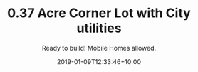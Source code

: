 ---
title: '0.37 Acre Corner Lot with City utilities'
date: 2019-01-09T12:33:46+10:00
draft: false
weight: 1
# UI stuff
headerstyle: "page-header-xtrasmall"
class: "property-page"
navstyle: ""
colorOnScroll: 1
# property data
status: Available
payments:
    aterms:
        title: Finance Terms
        price: $179/mo
        priceNote: For 36 Months
        downPayment: $399 Down Payment
        downPayLink: 'https://app.geekpay.io/dp/quincys-land/343-26-081-down-payment-terms'
    bcash:
        title: Cash Discount 
        price: $4,799
        priceDiscount: $6,799
        downPayment: $399 Down Payment
        downPayLink: 'https://app.geekpay.io/dp/quincys-land/343-26-081-down-payment-cash'
subtitle: "Ready to build! Mobile Homes allowed."
description: "<p>Escape to Meadview where you'll be surrounded by rising mountain peaks</p>
<p></p>"
thumbnail: '/img/properties/30475-stillwater-dr/stillwater-5.png'
sections:
    info: 
        state: Arizona
        county: Mohave
        acreage: 0.37
        nearest_city: "Kingman"
        apn: 343-26-081
        address: "30475 N STILLWATER DR"
        zip: 86444
        TAXES: $87.34 /year
        HOA: $40 / year
    features:
        -
            icon: fa-th-large
            label: "ACRES"
            data: "0.37"
        -
            icon: fa-home
            label: "SUBDIVISION"
            data: "Meadview Valley"
        -
            icon: fa-book
            label: "ZONING"
            data: "R1/10M"
        -
            icon: fa-road
            label: "ACCESS"
            data: "Paved"
        -
            icon: fa-plug
            label: "POWER"
            data: "City"
        -
            icon: fa-tint
            label: "WATER"
            data: "City"
        -
            icon: fa-tint
            label: "SEPTIC"
            data: "REQUIRED"
        -
            icon: fa-map-marker 
            label: "COORDINATES"
            data: "36.009179, -114.063542"
    nearby:
        -
            title: "Mohave County"
            description: |-
                Mohave County is home to so many great adventure opportunities! You can hang out above the Grand Canyon on the Skywalk, see London Bridge or explore Parashant National Monument Park. If water is more your thing, Lake Havasu is just an hour away. 
    county:
        - 
          title: County Website
          link:	 https://www.mohavecounty.us/default.aspx
        - 
          title: Assessor
          phone: 928-753-0703
          link: https://www.mohavecounty.us/ContentPage.aspx?id=111
        - 
          title: Treasurer
          phone: 928-753-0737
          link: https://www.mohavecounty.us/ContentPage.aspx?id=132
        -
          title: Recorder/Clerk
          phone: 928-753-0701
          link: https://www.mohavecounty.us/ContentPage.aspx?id=129
        -
          title: Planning / Zoning
          phone: 928-757-0903 
          link: https://www.mohavecounty.us/ContentPage.aspx?id=124&cid=360 
        - 
          title: GIS Website
          link:	https://mcgis2.mohavecounty.us/html5/?viewer=moh&run=ParcelIDSearch&ParcelId

resources: 
- src: "/img/properties/30475-stillwater-dr/stillwater-1.png"
  name: '30475 N Stillwater - Meadview'
  title: 
- src: "/img/properties/30475-stillwater-dr/stillwater-2.png"
  name: '30475 N Stillwater - Meadview'
  title: 
- src: "/img/properties/30475-stillwater-dr/stillwater-3.png"
  name: '30475 N Stillwater - Meadview'
  title:
- src: "/img/properties/30475-stillwater-dr/stillwater-4.png"
  name: '30475 N Stillwater - Meadview'
  title:
- src: "/img/properties/30475-stillwater-dr/stillwater-5.png"
  name: '30475 N Stillwater - Meadview'
  title: 
- src: "/img/properties/30475-stillwater-dr/stillwater-6.png"
  name: '30475 N Stillwater - Meadview'
  title: 
- src: "/img/properties/30475-stillwater-dr/stillwater-7.png"
  name: '30475 N Stillwater - Meadview'
  title: 
- src: "/img/properties/30475-stillwater-dr/stillwater-8.png"
  name: '30475 N Stillwater - Meadview'
  title: 
- src: "/img/properties/30475-stillwater-dr/stillwater-9.png"
  name: '30475 N Stillwater - Meadview'
  title: 
- src: "/img/properties/30475-stillwater-dr/stillwater-10.png"
  name: '30475 N Stillwater - Meadview'
  title: 
- src: "/img/properties/30475-stillwater-dr/stillwater-11.png"
  name: '30475 N Stillwater - Meadview'
  title: 
---